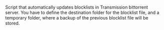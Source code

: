 Script that automatically updates blocklists in Transmission bittorrent server.
You have to define the destination folder for the blocklist file, and a temporary folder, where a backup of the previous blocklist file will be stored.
